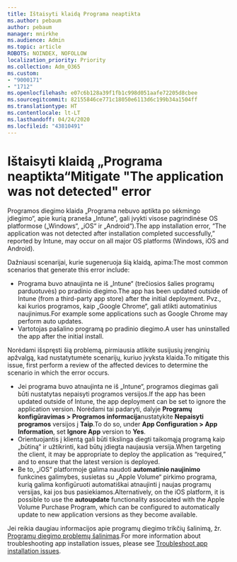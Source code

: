 ```yaml
---
title: Ištaisyti klaidą Programa neaptikta
ms.author: pebaum
author: pebaum
manager: mnirkhe
ms.audience: Admin
ms.topic: article
ROBOTS: NOINDEX, NOFOLLOW
localization_priority: Priority
ms.collection: Adm_O365
ms.custom:
- "9000171"
- "1712"
ms.openlocfilehash: e07c6b128a39f1fb1c998d051aafe72205d8cbee
ms.sourcegitcommit: 82155846ce771c18050e6113d6c199b34a1504ff
ms.translationtype: HT
ms.contentlocale: lt-LT
ms.lasthandoff: 04/24/2020
ms.locfileid: "43810491"
---
```

# <a name="mitigate-the-application-was-not-detected-error"></a><span data-ttu-id="aefc8-102">Ištaisyti klaidą „Programa neaptikta“</span><span class="sxs-lookup"><span data-stu-id="aefc8-102">Mitigate "The application was not detected" error</span></span>

<span data-ttu-id="aefc8-103">Programos diegimo klaida „Programa nebuvo aptikta po sėkmingo įdiegimo“, apie kurią praneša „Intune“, gali įvykti visose pagrindinėse OS platformose („Windows“, „iOS“ ir „Android“).</span><span class="sxs-lookup"><span data-stu-id="aefc8-103">The app installation error, “The application was not detected after installation completed successfully,” reported by Intune, may occur on all major OS platforms (Windows, iOS and Android).</span></span>

<span data-ttu-id="aefc8-104">Dažniausi scenarijai, kurie sugeneruoja šią klaidą, apima:</span><span class="sxs-lookup"><span data-stu-id="aefc8-104">The most common scenarios that generate this error include:</span></span>

- <span data-ttu-id="aefc8-105">Programa buvo atnaujinta ne iš „Intune“ (trečiosios šalies programų parduotuvės) po pradinio diegimo.</span><span class="sxs-lookup"><span data-stu-id="aefc8-105">The app has been updated outside of Intune (from a third-party app store) after the initial deployment.</span></span> <span data-ttu-id="aefc8-106">Pvz., kai kurios programos, kaip „Google Chrome“, gali atlikti automatinius naujinimus.</span><span class="sxs-lookup"><span data-stu-id="aefc8-106">For example some applications such as Google Chrome may perform auto updates.</span></span>
- <span data-ttu-id="aefc8-107">Vartotojas pašalino programą po pradinio diegimo.</span><span class="sxs-lookup"><span data-stu-id="aefc8-107">A user has uninstalled the app after the initial install.</span></span>

<span data-ttu-id="aefc8-108">Norėdami išspręsti šią problemą, pirmiausia atlikite susijusių įrenginių apžvalgą, kad nustatytumėte scenarijų, kuriuo įvyksta klaida.</span><span class="sxs-lookup"><span data-stu-id="aefc8-108">To mitigate this issue, first perform a review of the affected devices to determine the scenario in which the error occurs.</span></span>

- <span data-ttu-id="aefc8-109">Jei programa buvo atnaujinta ne iš „Intune“, programos diegimas gali būti nustatytas nepaisyti programos versijos.</span><span class="sxs-lookup"><span data-stu-id="aefc8-109">If the app has been updated outside of Intune, the app deployment can be set to ignore the application version.</span></span> <span data-ttu-id="aefc8-110">Norėdami tai padaryti, dalyje **Programų konfigūravimas > Programos informacija**nustatykite **Nepaisyti programos** versijos į **Taip**.</span><span class="sxs-lookup"><span data-stu-id="aefc8-110">To do so, under **App Configuration > App Information**, set **Ignore App** version to **Yes**.</span></span>
- <span data-ttu-id="aefc8-111">Orientuojantis į klientą gali būti tikslinga diegti taikomąją programą kaip „būtiną“ ir užtikrinti, kad būtų įdiegta naujausia versija.</span><span class="sxs-lookup"><span data-stu-id="aefc8-111">When targeting the client, it may be appropriate to deploy the application as “required,” and to ensure that the latest version is deployed.</span></span>
- <span data-ttu-id="aefc8-112">Be to, „iOS“ platformoje galima naudoti **automatinio naujinimo** funkcines galimybes, susietas su „Apple Volume“ pirkimo programa, kurią galima konfigūruoti automatiškai atnaujinti į naujas programų versijas, kai jos bus pasiekiamos.</span><span class="sxs-lookup"><span data-stu-id="aefc8-112">Alternatively, on the iOS platform, it is possible to use the **autoupdate** functionality associated with the Apple Volume Purchase Program, which can be configured to automatically update to new application versions as they become available.</span></span>

<span data-ttu-id="aefc8-113">Jei reikia daugiau informacijos apie programų diegimo trikčių šalinimą, žr. [Programų diegimo problemų šalinimas](https://docs.microsoft.com/intune/troubleshoot-app-install).</span><span class="sxs-lookup"><span data-stu-id="aefc8-113">For more information about troubleshooting app installation issues, please see [Troubleshoot app installation issues](https://docs.microsoft.com/intune/troubleshoot-app-install).</span></span>
